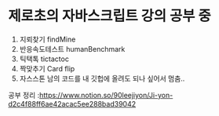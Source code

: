 # 제로초의 자바스크립트 강의 공부 중
1. 지뢰찾기 findMine 
2. 반응속도테스트 humanBenchmark
3. 틱택톡 tictactoc 
4. 짝맞추기 Card flip
5. 자스스톤 
남의 코드를 내 깃헙에 올려도 되나 싶어서 멈춤..


공부 정리 :https://www.notion.so/90leejiyon/Ji-yon-d2c4f88ff6ae42acac5ee288bad39042
